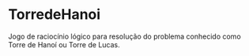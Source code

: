 # TorredeHanoi

Jogo de raciocínio lógico para resolução do problema conhecido como Torre de Hanoí ou Torre de Lucas.
